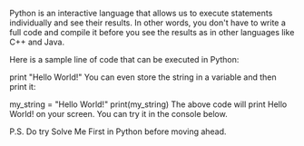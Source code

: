 Python is an interactive language that allows us to execute statements individually and see their results. In other words, you don't have to write a full code and compile it before you see the results as in other languages like C++ and Java.

Here is a sample line of code that can be executed in Python:

print "Hello World!" 
You can even store the string in a variable and then print it:

my_string = "Hello World!"
print(my_string)
The above code will print Hello World! on your screen. You can try it in the console below.

P.S. Do try Solve Me First in Python before moving ahead.